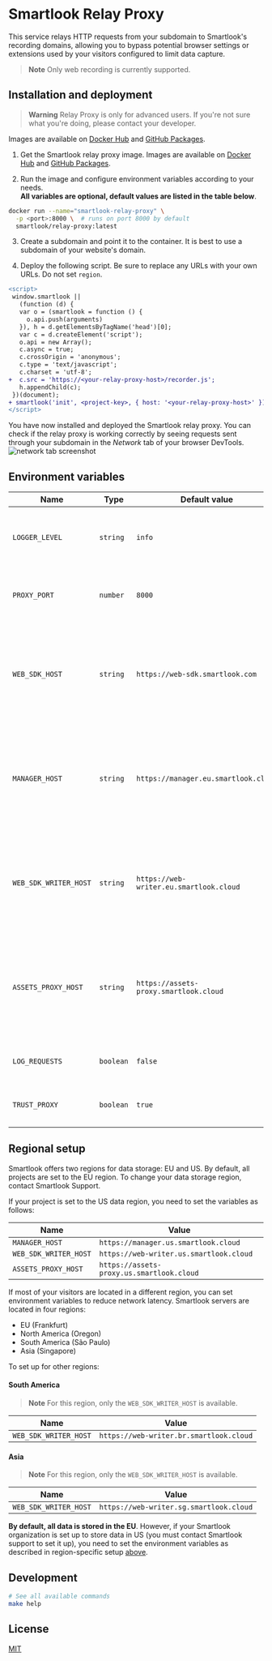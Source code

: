 # Smartlook Relay Proxy

This service relays HTTP requests from your subdomain to
Smartlook's recording domains, allowing you to bypass potential
browser settings or extensions used by your visitors configured to limit data capture.

> **Note**
> Only web recording is currently supported.

## Installation and deployment

> **Warning**
> Relay Proxy is only for advanced users. If you're not sure what you're doing, please contact your developer.

Images are available on [Docker Hub](https://hub.docker.com/r/smartlook/relay-proxy) and [GitHub Packages](https://github.com/smartlook/smartlook-relay-proxy/pkgs/container/relay-proxy).
1. Get the Smartlook relay proxy image. Images are available on [Docker Hub](https://hub.docker.com/r/smartlook/relay-proxy) and [GitHub Packages](https://github.com/smartlook/smartlook-relay-proxy/pkgs/container/relay-proxy).

2. Run the image and configure environment variables according to your needs.  
   **All variables are optional, default values are listed in the table below**.

```bash
docker run --name="smartlook-relay-proxy" \
  -p <port>:8000 \  # runs on port 8000 by default
  smartlook/relay-proxy:latest
```

3. Create a subdomain and point it to the container. It is best to use a subdomain of your website's domain.

4. Deploy the following script. Be sure to replace any URLs with your own URLs. Do not set `region`.

```diff
<script>
 window.smartlook ||
   (function (d) {
   var o = (smartlook = function () {
     o.api.push(arguments)
   }), h = d.getElementsByTagName('head')[0];
   var c = d.createElement('script');
   o.api = new Array();
   c.async = true;
   c.crossOrigin = 'anonymous';
   c.type = 'text/javascript';
   c.charset = 'utf-8';
+  c.src = 'https://<your-relay-proxy-host>/recorder.js';
   h.appendChild(c);
 })(document);
+ smartlook('init', <project-key>, { host: '<your-relay-proxy-host>' });
</script>
```

You have now installed and deployed the Smartlook relay proxy. You can check if the relay proxy is working correctly by seeing requests sent through your subdomain in the _Network_ tab of your browser DevTools.
   ![network tab screenshot](https://raw.githubusercontent.com/smartlook/smartlook-relay-proxy/main/network.png)

## Environment variables

| Name                  | Type      | Default value                           | Description                                                                                        | Notes                                |
| --------------------- | --------- | --------------------------------------- | -------------------------------------------------------------------------------------------------- | --------------------------------- |
| `LOGGER_LEVEL`        | `string`  | `info`                                  | One of `trace`, `debug`, `info`, `warn`, `error`, `fatal`, `silent`                                | Can be overridden |
| `PROXY_PORT`          | `number`  | `8000`                                  | Port which will the HTTP server listen on                                                          | Can be overridden |
| `WEB_SDK_HOST`        | `string`  | `https://web-sdk.smartlook.com`         | Smartlook Web SDK host                                                                             | Only edit this value if using a region other than EU, or if instructed by customer support |
| `MANAGER_HOST`        | `string`  | `https://manager.eu.smartlook.cloud`    | Smartlook Manager host                                                                             | Only edit this value if using a region other than EU, or if instructed by customer support |
| `WEB_SDK_WRITER_HOST` | `string`  | `https://web-writer.eu.smartlook.cloud` | Smartlook Web Writer host                                                                          | Only edit this value if using a region other than EU, or if instructed by customer support |
| `ASSETS_PROXY_HOST`   | `string`  | `https://assets-proxy.smartlook.cloud`  | Smartlook Assets Proxy host                                                                        | Only edit this value if using a region other than EU, or if instructed by customer support |
| `LOG_REQUESTS`        | `boolean` | `false`                                 | Log all requests (useful for debugging)                                                            |  |
| `TRUST_PROXY`         | `boolean` | `true`                                  | See Fastify's [trustProxy](https://www.fastify.io/docs/latest/Reference/Server/#trustproxy) option |  |

## Regional setup
Smartlook offers two regions for data storage: EU and US. By default, all projects are set to the EU region. To change your data storage region, contact Smartlook Support.

If your project is set to the US data region, you need to set the variables as follows:

| Name                  | Value                                     |
| --------------------- | ----------------------------------------- |
| `MANAGER_HOST`        | `https://manager.us.smartlook.cloud`      |
| `WEB_SDK_WRITER_HOST` | `https://web-writer.us.smartlook.cloud`   |
| `ASSETS_PROXY_HOST`   | `https://assets-proxy.us.smartlook.cloud` |

If most of your visitors are located in a different region, you can set environment variables to reduce network latency. Smartlook servers are located in four regions:

- EU (Frankfurt)
- North America (Oregon)
- South America (São Paulo)
- Asia (Singapore)

To set up for other regions:

#### South America

> **Note**
> For this region, only the `WEB_SDK_WRITER_HOST` is available.

| Name                  | Value                                   |
| --------------------- | --------------------------------------- |
| `WEB_SDK_WRITER_HOST` | `https://web-writer.br.smartlook.cloud` |

#### Asia

> **Note**
> For this region, only the `WEB_SDK_WRITER_HOST` is available.

| Name                  | Value                                   |
| --------------------- | --------------------------------------- |
| `WEB_SDK_WRITER_HOST` | `https://web-writer.sg.smartlook.cloud` |

**By default, all data is stored in the EU**. However, if your Smartlook organization is set up to store data in US (you must contact Smartlook support to set it up), you need to set the environment variables as described in region-specific setup [above](#north-america).

## Development

```bash
# See all available commands
make help
```

## License

[MIT](LICENSE)
